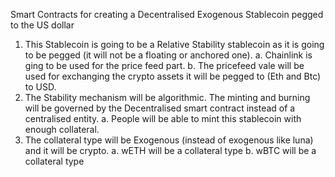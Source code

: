 Smart Contracts for creating a Decentralised Exogenous Stablecoin pegged to the US dollar

1. This Stablecoin is going to be a Relative Stability stablecoin as it is going to be pegged (it will not be a floating or anchored one).
   a. Chainlink is ging to be used for the price feed part.
   b. The pricefeed vale will be used for exchanging the crypto assets it will be pegged to (Eth and Btc) to USD.
2. The Stability mechanism will be algorithmic. The minting and burning will be governed by the Decentralised smart contract instead of a centralised entity.
   a. People will be able to mint this stablecoin with enough collateral.
3. The collateral type will be Exogenous (instead of exogenous like luna) and it will be crypto.
   a. wETH will be a collateral type
   b. wBTC will be a collateral type
